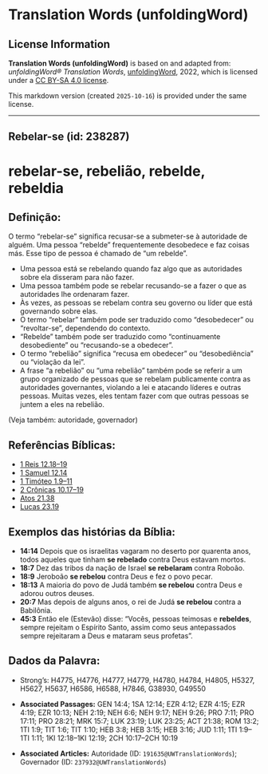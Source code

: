 # Translation Words (unfoldingWord)

## License Information

**Translation Words (unfoldingWord)** is based on and adapted from: _unfoldingWord® Translation Words_, [unfoldingWord](https://unfoldingword.org/utw), 2022, which is licensed under a [CC BY-SA 4.0 license](https://creativecommons.org/licenses/by-sa/4.0/legalcode.en).

This markdown version (created `2025-10-16`) is provided under the same license.



--------------------------------

## Rebelar-se (id: 238287)

rebelar\-se, rebelião, rebelde, rebeldia
========================================

Definição:
----------

O termo “rebelar\-se” significa recusar\-se a submeter\-se à autoridade de alguém. Uma pessoa “rebelde” frequentemente desobedece e faz coisas más. Esse tipo de pessoa é chamado de “um rebelde”.

* Uma pessoa está se rebelando quando faz algo que as autoridades sobre ela disseram para não fazer.
* Uma pessoa também pode se rebelar recusando\-se a fazer o que as autoridades lhe ordenaram fazer.
* Às vezes, as pessoas se rebelam contra seu governo ou líder que está governando sobre elas.
* O termo “rebelar” também pode ser traduzido como “desobedecer” ou “revoltar\-se”, dependendo do contexto.
* “Rebelde” também pode ser traduzido como “continuamente desobediente” ou “recusando\-se a obedecer”.
* O termo “rebelião” significa “recusa em obedecer” ou “desobediência” ou “violação da lei”.
* A frase “a rebelião” ou “uma rebelião” também pode se referir a um grupo organizado de pessoas que se rebelam publicamente contra as autoridades governantes, violando a lei e atacando líderes e outras pessoas. Muitas vezes, eles tentam fazer com que outras pessoas se juntem a eles na rebelião.

(Veja também: autoridade, governador)

Referências Bíblicas:
---------------------

* [1 Reis 12\.18–19](https://ref.ly/1Kgs12:18-1Kgs12:19)
* [1 Samuel 12\.14](https://ref.ly/1Sam12:14)
* [1 Timóteo 1\.9–11](https://ref.ly/1Tim1:9-1Tim1:11)
* [2 Crônicas 10\.17–19](https://ref.ly/2Chr10:17-2Chr10:19)
* [Atos 21\.38](https://ref.ly/Acts21:38)
* [Lucas 23\.19](https://ref.ly/Luke23:19)

Exemplos das histórias da Bíblia:
---------------------------------

* **14:14** Depois que os israelitas vagaram no deserto por quarenta anos, todos aqueles que tinham **se rebelado** contra Deus estavam mortos.
* **18:7** Dez das tribos da nação de Israel **se rebelaram** contra Roboão.
* **18:9** Jeroboão **se rebelou** contra Deus e fez o povo pecar.
* **18:13** A maioria do povo de Judá também **se rebelou** contra Deus e adorou outros deuses.
* **20:7** Mas depois de alguns anos, o rei de Judá **se rebelou** contra a Babilônia.
* **45:3** Então ele (Estevão) disse: “Vocês, pessoas teimosas e **rebeldes**, sempre rejeitam o Espírito Santo, assim como seus antepassados sempre rejeitaram a Deus e mataram seus profetas”.

Dados da Palavra:
-----------------

* Strong’s: H4775, H4776, H4777, H4779, H4780, H4784, H4805, H5327, H5627, H5637, H6586, H6588, H7846, G38930, G49550

* **Associated Passages:** GEN 14:4; 1SA 12:14; EZR 4:12; EZR 4:15; EZR 4:19; EZR 10:13; NEH 2:19; NEH 6:6; NEH 9:17; NEH 9:26; PRO 7:11; PRO 17:11; PRO 28:21; MRK 15:7; LUK 23:19; LUK 23:25; ACT 21:38; ROM 13:2; 1TI 1:9; TIT 1:6; TIT 1:10; HEB 3:8; HEB 3:15; HEB 3:16; JUD 1:11; 1TI 1:9–1TI 1:11; 1KI 12:18–1KI 12:19; 2CH 10:17–2CH 10:19
* **Associated Articles:** Autoridade (ID: `191635@UWTranslationWords`); Governador (ID: `237932@UWTranslationWords`)

